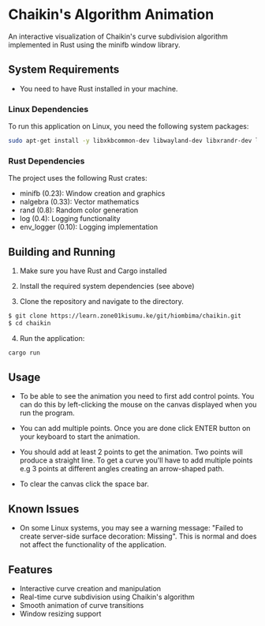 # Chaikin's Algorithm Animation

An interactive visualization of Chaikin's curve subdivision algorithm implemented in Rust using the minifb window library.

## System Requirements
* You need to have Rust installed in your machine.

### Linux Dependencies
To run this application on Linux, you need the following system packages:

```bash
sudo apt-get install -y libxkbcommon-dev libwayland-dev libxrandr-dev libxinerama-dev libxcursor-dev libxi-dev libx11-dev
```

### Rust Dependencies
The project uses the following Rust crates:
- minifb (0.23): Window creation and graphics
- nalgebra (0.33): Vector mathematics
- rand (0.8): Random color generation
- log (0.4): Logging functionality
- env_logger (0.10): Logging implementation

## Building and Running

1. Make sure you have Rust and Cargo installed

2. Install the required system dependencies (see above)

3. Clone the repository and navigate to the directory.

```bash
$ git clone https://learn.zone01kisumu.ke/git/hiombima/chaikin.git
$ cd chaikin
```
4. Run the application:
```bash
cargo run
```
## Usage
* To be able to see the animation you need to first add control points. You can do this by left-clicking the mouse on the canvas displayed when you run the program.

* You can add multiple points. Once you are done click ENTER button on your keyboard to start the animation. 

* You should add at least 2 points to get the animation. Two points will produce a straight line. To get a curve you'll have to add multiple points e.g 3 points at different angles creating an arrow-shaped path.

* To clear the canvas click the space bar.


## Known Issues

- On some Linux systems, you may see a warning message: "Failed to create server-side surface decoration: Missing". This is normal and does not affect the functionality of the application.

## Features

- Interactive curve creation and manipulation
- Real-time curve subdivision using Chaikin's algorithm
- Smooth animation of curve transitions
- Window resizing support
